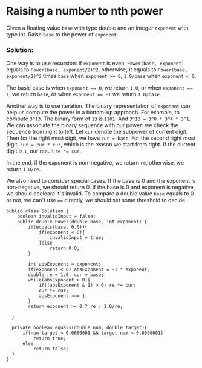 # Raising a number to nth power

Given a floating value `base` with type double and an integer `exponent` with type int. Raise `base` to the power of `exponent`.

### Solution:

One way is to use recursion: if `exponent` is even, `Power(base, exponent)` equals to `Power(base, exponent/2)^2`, otherwise, it equals to `Power(base, exponent/2)^2` times `base` when `exponent >= 0`, `1.0/base` when `exponent < 0`. 

The basic case is when `exponent == 0`, we return `1.0`, or when `exponent == 1`, we return `base`, or when `exponent == -1` we return `1.0/base`.

Another way is to use iteration. The binary representation of `exponent` can help us compute the power in a bottom-up approach. For example, to compute `3^13`. The binary form of `13` is `1101`. And `3^13 = 3^8 * 3^4 * 3^1`. We can associate the binary sequence with our power: we check the sequence from right to left. Let `cur` denote the subpower of current digit. Then for the right most digit, we have `cur = base`. For the second right most digit, `cur = cur * cur`, which is the reason we start from right. If the current digit is `1`, our result `re *= cur`. 

In the end, if the exponent is non-negative, we return `re`, otherwise, we return `1.0/re`.

We also need to consider special cases. If the base is 0 and the exponent is non-negative, we should return 0. If the base is 0 and exponent is negative, we should decleare it's invalid. To compare a double value `base` equals to 0 or not, we can't use `==` directly, we should set some threshold to decide.


```
public class Solution {
    boolean invalidInput = false;
    public double Power(double base, int exponent) {
        if(equals(base, 0.0)){
            if(exponent < 0){
                invalidInput = true;
            }else
                return 0.0;
        } 

        int absExponent = exponent;
        if(exponent < 0) absExponent = -1 * exponent;
        double re = 1.0, cur = base;
        while(absExponent > 0){
            if((absExponent & 1) > 0) re *= cur;
            cur *= cur;
            absExponent >>= 1;
        }
        return exponent >= 0 ? re : 1.0/re;
        
  }
    
  private boolean equals(double num, double target){
      if(num-target < 0.0000001 && target-num < 0.0000001)
          return true;
      else
          return false;
  }
}
```
